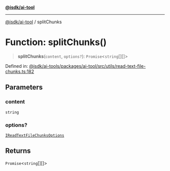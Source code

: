 [**@isdk/ai-tool**](../README.md)

***

[@isdk/ai-tool](../globals.md) / splitChunks

# Function: splitChunks()

> **splitChunks**(`content`, `options?`): `Promise`\<`string`[][]\>

Defined in: [@isdk/ai-tools/packages/ai-tool/src/utils/read-text-file-chunks.ts:182](https://github.com/isdk/ai-tool.js/blob/fb1809b53cc75a30928176c26910792b6b8a96e1/src/utils/read-text-file-chunks.ts#L182)

## Parameters

### content

`string`

### options?

[`IReadTextFileChunksOptions`](../interfaces/IReadTextFileChunksOptions.md)

## Returns

`Promise`\<`string`[][]\>

